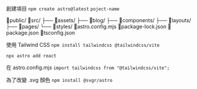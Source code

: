 ---
---

創建項目
`npm create astro@latest` `poject-name`

📁public/
📁src/
├── 📁assets/
├── 📁blog/
├── 📁components/
├── 📁layouts/
├── 📁pages/
└── 📁styles/
📄astro.config.mjs
📄package-lock.json
📄package.json
📄tsconfig.json

使用 Tailwind CSS
`npm install tailwindcss @tailwindcss/vite`

`npx astro add react`

在 astro.config.mjs
`import tailwindcss from "@tailwindcss/vite";`

為了改變 .svg 顏色
`npm install @svgr/astro`
